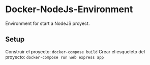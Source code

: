 # Docker-NodeJs-Environment
Environment for start a NodeJS proyect.

## Setup
Construir el proyecto: `docker-compose build`
Crear el esqueleto del proyecto: `docker-compose run web express app`
